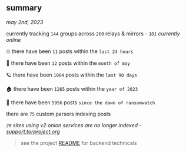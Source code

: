 
## summary
_may 2nd, 2023_

currently tracking `144` groups across `260` relays & mirrors - _`101` currently online_

⏲ there have been `11` posts within the `last 24 hours`

🦈 there have been `12` posts within the `month of may`

🪐 there have been `1084` posts within the `last 90 days`

🏚 there have been `1265` posts within the `year of 2023`

🦕 there have been `5956` posts `since the dawn of ransomwatch`

there are `75` custom parsers indexing posts

_`20` sites using v2 onion services are no longer indexed - [support.torproject.org](https://support.torproject.org/onionservices/v2-deprecation/)_

> see the project [README](https://github.com/joshhighet/ransomwatch#ransomwatch--) for backend technicals
